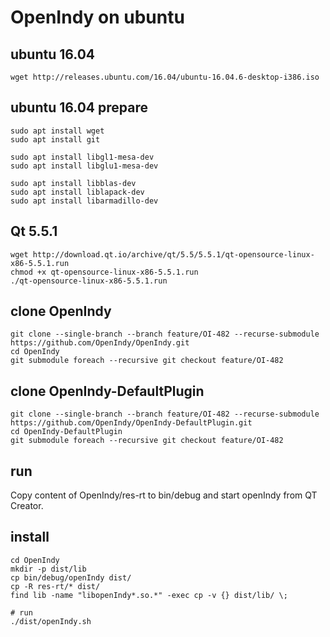 # OpenIndy on ubuntu

## ubuntu 16.04 
   
    wget http://releases.ubuntu.com/16.04/ubuntu-16.04.6-desktop-i386.iso

## ubuntu 16.04 prepare

    sudo apt install wget 
    sudo apt install git

    sudo apt install libgl1-mesa-dev
    sudo apt install libglu1-mesa-dev

    sudo apt install libblas-dev
    sudo apt install liblapack-dev
    sudo apt install libarmadillo-dev
  
## Qt 5.5.1

    wget http://download.qt.io/archive/qt/5.5/5.5.1/qt-opensource-linux-x86-5.5.1.run 
    chmod +x qt-opensource-linux-x86-5.5.1.run 
    ./qt-opensource-linux-x86-5.5.1.run

## clone OpenIndy

    git clone --single-branch --branch feature/OI-482 --recurse-submodule https://github.com/OpenIndy/OpenIndy.git
    cd OpenIndy
    git submodule foreach --recursive git checkout feature/OI-482

## clone OpenIndy-DefaultPlugin

    git clone --single-branch --branch feature/OI-482 --recurse-submodule https://github.com/OpenIndy/OpenIndy-DefaultPlugin.git
    cd OpenIndy-DefaultPlugin
    git submodule foreach --recursive git checkout feature/OI-482

## run

Copy content of OpenIndy/res-rt to bin/debug and start openIndy from QT Creator. 

## install

    cd OpenIndy
    mkdir -p dist/lib
    cp bin/debug/openIndy dist/
    cp -R res-rt/* dist/
    find lib -name "libopenIndy*.so.*" -exec cp -v {} dist/lib/ \;

    # run
    ./dist/openIndy.sh

